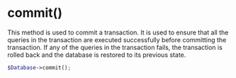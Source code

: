 # commit()
This method is used to commit a transaction. It is used to ensure that all the queries in the transaction are executed successfully before committing the transaction. If any of the queries in the transaction fails, the transaction is rolled back and the database is restored to its previous state.

```php
$Database->commit();
```
